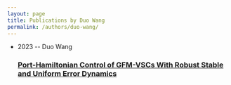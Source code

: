 ```yaml
---
layout: page
title: Publications by Duo Wang
permalink: /authors/duo-wang/
---
```


<ul class="post-list">
<li><span class='post-meta'>2023 -- Duo Wang</span><h3><a class='post-link' href='../../port-hamiltonian-control-of-gfm-vscs-with-robust-stable-and-uniform-error-dynamics'>Port-Hamiltonian Control of GFM-VSCs With Robust Stable and Uniform Error Dynamics</a></h3></li>

</ul>
